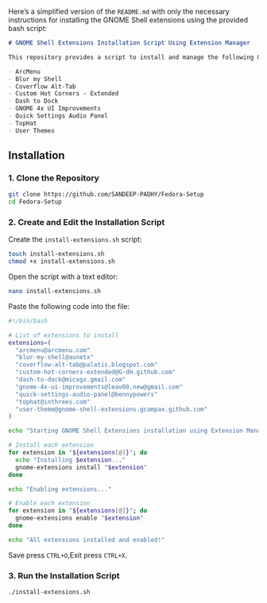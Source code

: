 Here’s a simplified version of the `README.md` with only the necessary instructions for installing the GNOME Shell extensions using the provided bash script:

```markdown
# GNOME Shell Extensions Installation Script Using Extension Manager

This repository provides a script to install and manage the following GNOME Shell extensions using **Extension Manager**:

- ArcMenu
- Blur my Shell
- Coverflow Alt-Tab
- Custom Hot Corners - Extended
- Dash to Dock
- GNOME 4x UI Improvements
- Quick Settings Audio Panel
- TopHat
- User Themes
```
## Installation

### 1. Clone the Repository

```bash
git clone https://github.com/SANDEEP-PADHY/Fedora-Setup
cd Fedora-Setup
```

### 2. Create and Edit the Installation Script

Create the `install-extensions.sh` script:

```bash
touch install-extensions.sh
chmod +x install-extensions.sh
```

Open the script with a text editor:

```bash
nano install-extensions.sh
```

Paste the following code into the file:

```bash
#!/bin/bash

# List of extensions to install
extensions=(
  "arcmenu@arcmenu.com"
  "blur-my-shell@aunetx"
  "coverflow-alt-tab@palatis.blogspot.com"
  "custom-hot-corners-extended@G-dH.github.com"
  "dash-to-dock@micxgx.gmail.com"
  "gnome-4x-ui-improvements@leav00.new@gmail.com"
  "quick-settings-audio-panel@bennypowers"
  "tophat@inthrees.com"
  "user-theme@gnome-shell-extensions.gcampax.github.com"
)

echo "Starting GNOME Shell Extensions installation using Extension Manager..."

# Install each extension
for extension in "${extensions[@]}"; do
  echo "Installing $extension..."
  gnome-extensions install "$extension"
done

echo "Enabling extensions..."

# Enable each extension
for extension in "${extensions[@]}"; do
  gnome-extensions enable "$extension"
done

echo "All extensions installed and enabled!"
```

Save press `CTRL+O`,Exit press `CTRL+X`.

### 3. Run the Installation Script

```bash
./install-extensions.sh
```
